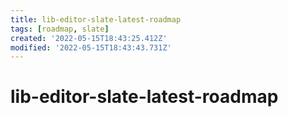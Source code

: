 ```yaml
---
title: lib-editor-slate-latest-roadmap
tags: [roadmap, slate]
created: '2022-05-15T18:43:25.412Z'
modified: '2022-05-15T18:43:43.731Z'
---
```


# lib-editor-slate-latest-roadmap
